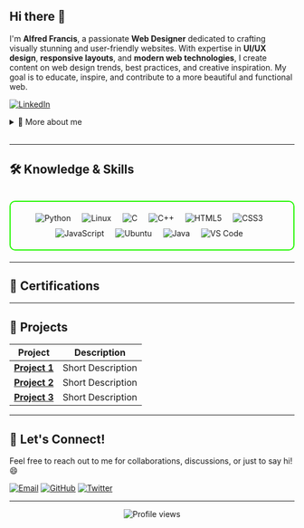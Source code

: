 ## Hi there 👋

I'm **Alfred Francis**, a passionate **Web Designer** dedicated to crafting visually stunning and user-friendly websites. With expertise in **UI/UX design**, **responsive layouts**, and **modern web technologies**, I create content on web design trends, best practices, and creative inspiration. My goal is to educate, inspire, and contribute to a more beautiful and functional web.

[![LinkedIn](https://img.shields.io/badge/-LinkedIn-0072b1?style=for-the-badge&logo=linkedin&logoColor=white)](www.linkedin.com/in/alfred-francis-71a295334)

<details>
  <summary>📌 More about me</summary>

- **Name**: Alfred Francis 
- **From**: India, Kerala
- **Email**: alfredfrancis0012@gmail.com

</details>
<br>

---

## 🛠️ Knowledge & Skills

<br>

<div style="border: 2px solid #22F700; border-radius: 10px; padding: 20px; margin-bottom: 20px;">
  <div align="left" style="display: flex; flex-wrap: wrap; justify-content: center; gap: 10px;">
      <img src="https://img.shields.io/badge/Python-3776AB?style=for-the-badge&logo=python&color=000000" alt="Python" /><br>
      <img src="https://img.shields.io/badge/Linux-FCC624?style=for-the-badge&logo=linux&color=000000" alt="Linux" /><br>
      <img src="https://img.shields.io/badge/C-00599C?style=for-the-badge&logo=c&color=000000" alt="C" /><br>
      <img src="https://img.shields.io/badge/C%2B%2B-F34B7F?style=for-the-badge&logo=c%2B%2B&color=000000" alt="C++" /><br>
      <img src="https://img.shields.io/badge/HTML5-5D4B6C?style=for-the-badge&logo=html5&color=000000" alt="HTML5" /><br>
      <img src="https://img.shields.io/badge/CSS3-2965F1?style=for-the-badge&logo=css3&color=000000" alt="CSS3" /><br>
      <img src="https://img.shields.io/badge/JavaScript-F7DF1E?style=for-the-badge&logo=javascript&color=000000" alt="JavaScript" /><br>
      <img src="https://img.shields.io/badge/Ubuntu-E95420?style=for-the-badge&logo=ubuntu&color=000000" alt="Ubuntu" /><br>
      <img src="https://img.shields.io/badge/Java-007396?style=for-the-badge&logo=java&color=000000" alt="Java" /><br>
      <img src="https://img.shields.io/badge/VS Code-007ACC?style=for-the-badge&logo=visual-studio-code&color=000000" alt="VS Code" /><br>
  </div>
</div>

---

## 📜 Certifications

<div>
<!-- Add your certifications here -->
<!-- <img src="https://img.shields.io/badge/OSCP-Certified-red?style=for-the-badge&color=000000" alt="OSCP Certification" />
<img src="https://img.shields.io/badge/CompTIA_Security%2B-Certified-red?style=for-the-badge&color=000000" alt="CompTIA Security+ Certification" />
<img src="https://img.shields.io/badge/CEH-Certified_Ethical_Hacker-blue?style=for-the-badge&logo=ec-council&color=000000" alt="CEH Certification" /> -->
</div>

---

## 🚀 Projects

| **Project**      | **Description**                                                                                  |
|-------------------|--------------------------------------------------------------------------------------------------|
| **[Project 1](https://github.com/)**    | Short Description |
| **[Project 2](https://github.com/)**    | Short Description |
| **[Project 3](https://github.com/)**    | Short Description | 

---

## 🌟 Let's Connect!

Feel free to reach out to me for collaborations, discussions, or just to say hi! 😄

[![Email](https://img.shields.io/badge/-Email-D14836?style=for-the-badge&logo=gmail&logoColor=white)](mailto:alfredfrancis0012@gmail.com)
[![GitHub](https://img.shields.io/badge/-GitHub-181717?style=for-the-badge&logo=github&logoColor=white)](https://github.com/Alfred-Alfa/Alfred-alfa)
[![Twitter](https://img.shields.io/badge/-Twitter-1DA1F2?style=for-the-badge&logo=twitter&logoColor=white)](https://twitter.com/yourhandle)

---

<p align="center">
  <img src="https://komarev.com/ghpvc/?username=yourusername&label=Profile%20views&color=0e75b6&style=flat" alt="Profile views" />
</p>
